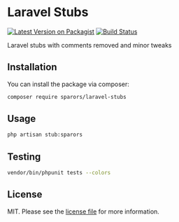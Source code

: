 # Laravel Stubs

[![Latest Version on Packagist][ico-version]][link-packagist]
[![Build Status][ico-travis]][link-travis]

Laravel stubs with comments removed and minor tweaks

## Installation

You can install the package via composer:

``` bash
composer require sparors/laravel-stubs
```

## Usage

``` bash
php artisan stub:sparors
```

## Testing

``` bash
vendor/bin/phpunit tests --colors
```

## License

MIT. Please see the [license file](LICENSE) for more information.

[ico-version]: https://img.shields.io/packagist/v/sparors/laravel-stubs.svg?style=flat-square
[ico-travis]: https://img.shields.io/travis/com/sparors/laravel-stubs?style=flat-square


[link-packagist]: https://packagist.org/packages/sparors/laravel-stubs
[link-travis]: https://travis-ci.com/sparors/laravel-stubs